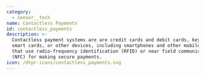 ```yaml
---
category:
  - sensor__tech
name: Contactless Payments
id: contactless_payments
description: >-
  Contactless payment systems are are credit cards and debit cards, key fobs,
  smart cards, or other devices, including smartphones and other mobile devices,
  that use radio-frequency identification (RFID) or near field communication
  (NFC) for making secure payments.
icon: /dtpr-icons/contactless_payments.svg
---
```


